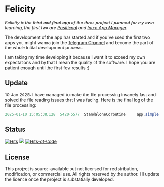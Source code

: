 # Felicity

*_Felicity_ is the third and final app of the three project I planned for my own learning, the first
two are [Positional](https://github.com/Hamza417/Positional)
and [Inure App Manager](https://github.com/Hamza417/Inure).*

The development of the app has started and if you've used the first two apps you might wanna join
the [Telegram Channel](https://t.me/felicity_music_player) and become the part of the whole initial
development process.

I am taking my time developing it because I want it to exceed my own expectations and by that I mean the quality of the software. I hope you are patient enough until the first few results :)

## Update

10 Jan 2025: I have managed to make the file processing insanely fast and solved the file reading issues that I was facing. Here is the final log of the file processing:

```java
2025-01-10 15:05:38.128  5420-5577  StandaloneCoroutine     app.simple.felicity.dev              D  loadData: Time taken: 00:06 for 1606 files
```

## Status

[![Hits](https://hits.seeyoufarm.com/api/count/incr/badge.svg?url=https%3A%2F%2Fgithub.com%2FHamza417%2FFelicity&count_bg=%233DA0C8&title_bg=%23555555&icon=strapi.svg&icon_color=%23E7E7E7&title=Total+Hits&edge_flat=false)](https://hits.seeyoufarm.com)
[![](https://img.shields.io/endpoint?url=https://ghloc.vercel.app/api/Hamza417/Felicity/badge?style=flat&logo=kotlin&logoColor=white&label=Total%20Lines&color=indianred)](https://ghloc.vercel.app/Hamza417/Felicity?branch=master)
[![Hits-of-Code](https://hitsofcode.com/github/hamza417/felicity?branch=master&label=Hits%20of%20Code)](https://hitsofcode.com/github/hamza417/felicity/view?branch=master&label=Hits-of-Code)

## License

This project is source-available but not licensed for redistribution, modification, or commercial use. All rights reserved by the author. I'll update the licence once the project is substatially developed.
